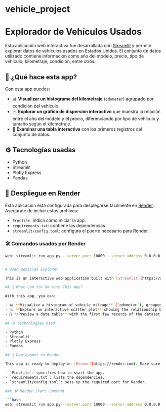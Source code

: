 # vehicle_project

# Explorador de Vehículos Usados

Esta aplicación web interactiva fue desarrollada con [Streamlit](https://streamlit.io/) y permite explorar datos de vehículos usados en Estados Unidos. El conjunto de datos utilizado contiene información como año del modelo, precio, tipo de vehículo, kilometraje, condición, entre otros.

## 🚗 ¿Qué hace esta app?

Con esta app puedes:

- 📊 **Visualizar un histograma del kilometraje** (`odometer`) agrupado por condición del vehículo.
- 📉 **Explorar un gráfico de dispersión interactivo** que muestra la relación entre el año del modelo y el precio, diferenciando por tipo de vehículo y tamaño según el kilometraje.
- 🧾 **Examinar una tabla interactiva** con los primeros registros del conjunto de datos.

## ⚙️ Tecnologías usadas

- Python
- Streamlit
- Plotly Express
- Pandas

## 🚀 Despliegue en Render

Esta aplicación está configurada para desplegarse fácilmente en [Render](https://render.com). Asegúrate de incluir estos archivos:

- `Procfile`: indica cómo iniciar la app.
- `requirements.txt`: contiene las dependencias.
- `streamlit/config.toml`: configura el puerto necesario para Render.

### 🛠️ Comandos usados por Render

```bash
web: streamlit run app.py --server.port 10000 --server.address 0.0.0.0


# Used Vehicles Explorer

This is an interactive web application built with [Streamlit](https://streamlit.io/) that allows users to explore data on used vehicles in the United States. The dataset includes details such as model year, price, vehicle type, mileage (odometer), condition, and more.

## 🚗 What Can You Do with This App?

With this app, you can:

- 📊 **Visualize a histogram of vehicle mileage** (`odometer`), grouped by vehicle condition.
- 📉 **Explore an interactive scatter plot** showing the relationship between model year and price, differentiated by vehicle type and scaled by mileage.
- 🧾 **Preview a data table** with the first few records of the dataset.

## ⚙️ Technologies Used

- Python
- Streamlit
- Plotly Express
- Pandas

## 🚀 Deployment on Render

This app is ready to deploy on [Render](https://render.com). Make sure you include the following configuration files:

- `Procfile`: specifies how to start the app.
- `requirements.txt`: lists the dependencies.
- `streamlit/config.toml`: sets up the required port for Render.

### 🛠️ Render Start Command

```bash
web: streamlit run app.py --server.port 10000 --server.address 0.0.0.0


